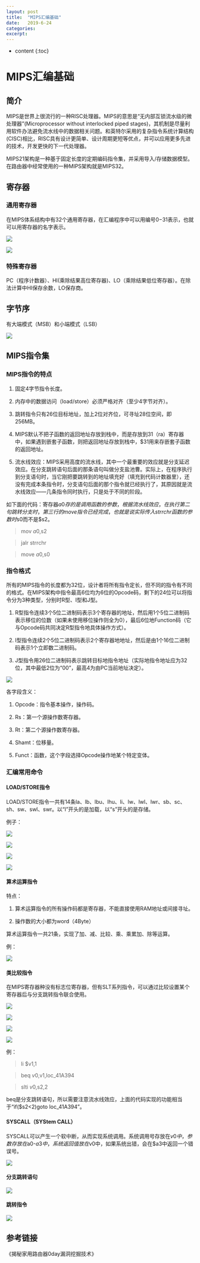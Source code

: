 ```yaml
---
layout: post
title:  "MIPS汇编基础"
date:   2019-6-24
categories: 
excerpt: 
---
```


* content
{:toc}

# **MIPS汇编基础**

## **简介**

MIPS是世界上很流行的一种RISC处理器。MIPS的意思是“无内部互锁流水级的微处理器”(Microprocessor without interlocked piped stages)，其机制是尽量利用软件办法避免流水线中的数据相关问题。和英特尔采用的复杂指令系统计算结构(CISC)相比，RISC具有设计更简单、设计周期更短等优点，并可以应用更多先进的技术，开发更快的下一代处理器。

MIPS21架构是一种基于固定长度的定期编码指令集，并采用导入/存储数据模型。在路由器中经常使用的一种MIPS架构就是MIPS32。

## **寄存器**

### **通用寄存器**

在MIPS体系结构中有32个通用寄存器，在汇编程序中可以用编号$0-$31表示，也就可以用寄存器的名字表示。

![](<http://ww1.sinaimg.cn/large/7fb67c86gy1g4bydpkmkbj215e03i0u7.jpg>)

![](<http://ww1.sinaimg.cn/large/7fb67c86gy1g4bycnlbsmj215k0ju48t.jpg>)

### **特殊寄存器**

PC（程序计数器）、HI(乘除结果高位寄存器)、LO（乘除结果低位寄存器）。在除法计算中HI保存余数，LO保存商。

## **字节序**

有大端模式（MSB）和小端模式（LSB）

![](<http://ww1.sinaimg.cn/large/7fb67c86gy1g4byi397r8j20o909n75j.jpg>)

## **MIPS指令集**

### **MIPS指令的特点**

1.  固定4字节指令长度。

2.  内存中的数据访问（load/store）必须严格对齐（至少4字节对齐）。

3.  跳转指令只有26位目标地址，加上2位对齐位，可寻址28位空间，即256MB。

4.  MIPS默认不把子函数的返回地址存放到栈中，而是存放到$31（$ra）寄存器中，如果遇到嵌套子函数，则把返回地址存放到栈中，$31用来存嵌套子函数的返回地址。

5.  流水线效应：MIPS采用高度的流水线，其中一个最重要的效应就是分支延迟效应。在分支跳转语句后面的那条语句叫做分支盐池曹。实际上，在程序执行到分支语句时，当它刚把要跳转到的地址填充好（填充到代码计数器里），还没有完成本条指令时，分支语句后面的那个指令就已经执行了，其原因就是流水线效应——几条指令同时执行，只是处于不同的阶段。

如下面的代码：寄存器$a0存的是调用函数的参数，根据流水线效应，在执行第二句跳转分支时，第三行的move指令已经完成，也就是说实际传入strrchr函数的参数时$s0而不是$s2。

>   mov $a0,$s2

>   jalr strrchr

>   move $a0,$s0

### **指令格式**

所有的MIPS指令的长度都为32位，设计者将所有指令定长，但不同的指令有不同的格式。在MIPS架构中指令最高6位均为6位的Opcode码，剩下的24位可以将指令分为3种类型，分别时R型、I型和J型。

1.  R型指令连续3个5位二进制码表示3个寄存器的地址，然后用1个5位二进制码表示移位的位数（如果未使用移位操作则全为0），最后6位地Function码（它与Opcode码共同决定R型指令地具体操作方式）。

2.  I型指令连续2个5位二进制码表示2个寄存器地地址，然后是由1个16位二进制码表示1个立即数二进制码。

3.  J型指令用26位二进制码表示跳转目标地指令地址（实际地指令地址应为32位，其中最低2位为“00”，最高4为由PC当前地址决定）。

![](<http://ww1.sinaimg.cn/large/7fb67c86gy1g4byz7cqguj216306zn09.jpg>)

各字段含义：

1.  Opcode：指令基本操作，操作码。

2.  Rs：第一个源操作数寄存器。

3.  Rt：第二个源操作数寄存器。

4.  Shamt：位移量。

5.  Funct：函数，这个字段选择Opcode操作地某个特定变体。

### **汇编常用命令**

#### **LOAD/STORE指令**

LOAD/STORE指令一共有14条la、lb、lbu、lhu、li、lw、lwl、lwr、sb、sc、sh、sw、swl、swr。以“l”开头的是加载，以“s”开头的是存储。

例子：

![](<http://ww1.sinaimg.cn/large/7fb67c86gy1g4bzb4d0nij215c03h762.jpg>)

![](<http://ww1.sinaimg.cn/large/7fb67c86gy1g4bzbhl2ivj215903f0ug.jpg>)

![](<http://ww1.sinaimg.cn/large/7fb67c86gy1g4bzbrxr0aj215b058acf.jpg>)

![](<http://ww1.sinaimg.cn/large/7fb67c86gy1g4bzc1tim6j215504v0uz.jpg>)

#### **算术运算指令**

特点：

1.  算术运算指令的所有操作码都是寄存器，不能直接使用RAM地址或间接寻址。

2.  操作数的大小都为word（4Byte）

算术运算指令一共21条，实现了加、减、比较、乘、乘累加、除等运算。

例：

![](<http://ww1.sinaimg.cn/large/7fb67c86gy1g4bzfclzuqj21440gfwmc.jpg>)

#### **类比较指令**

在MIPS寄存器种没有标志位寄存器，但有SLT系列指令，可以通过比较设置某个寄存器后与分支跳转指令联合使用。

![](<http://ww1.sinaimg.cn/large/7fb67c86gy1g4bzgzg0wrj215403bdhj.jpg>)

![](<http://ww1.sinaimg.cn/large/7fb67c86gy1g4bzh9i8n3j215f03atai.jpg>)

![](<http://ww1.sinaimg.cn/large/7fb67c86gy1g4bzhgpvi0j215703fjt7.jpg>)

![](<http://ww1.sinaimg.cn/large/7fb67c86gy1g4bzhpsxabj215803hgnl.jpg>)

例：

>   li $v1,1

>   beq $v0,$v1,loc_41A394

>   slti $v0,$s2,2

beq是分支跳转语句，所以需要注意流水线效应，上面的代码实现的功能相当于“if($s2<2)goto loc_41A394”。

#### **SYSCALL（SYStem CALL）**

SYSCALL可以产生一个软中断，从而实现系统调用。系统调用号存放在$v0中，参数存放在$a0-$a3中，系统返回值放在$v0中，如果系统出错，会在$a3中返回一个错误号。

![](<http://ww1.sinaimg.cn/large/7fb67c86gy1g4c0d7e46oj21590cftcj.jpg>)

#### **分支跳转语句**

![](<http://ww1.sinaimg.cn/large/7fb67c86gy1g4c0dmxfpfj215b0d5gt9.jpg>)

#### **跳转指令**

![](<http://ww1.sinaimg.cn/large/7fb67c86gy1g4c0e7hk1gj215706mwhr.jpg>)

## **参考链接**

《揭秘家用路由器0day漏洞挖掘技术》
